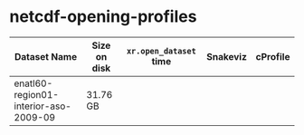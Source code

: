 # netcdf-opening-profiles

| Dataset Name | Size on disk | `xr.open_dataset` time | Snakeviz | cProfile |
| ------------ | ------------ | ---------------------- | -------- | -------- |
| enatl60-region01-interior-aso-2009-09 | 31.76 GB |